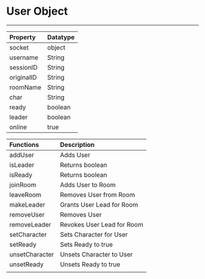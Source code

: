 # User Object

---

| Property   | Datatype |
| :--------- | :------- |
| socket     | object   |
| username   | String   |
| sessionID  | String   |
| originalID | String   |
| roomName   | String   |
| char       | String   |
| ready      | boolean  |
| leader     | boolean  |
| online     | true     |

| Functions      | Description                |
| :------------- | :------------------------- |
| addUser        | Adds User                  |
| isLeader       | Returns boolean            |
| isReady        | Returns boolean            |
| joinRoom       | Adds User to Room          |
| leaveRoom      | Removes User from Room     |
| makeLeader     | Grants User Lead for Room  |
| removeUser     | Removes User               |
| removeLeader   | Revokes User Lead for Room |
| setCharacter   | Sets Character for User    |
| setReady       | Sets Ready to true         |
| unsetCharacter | Unsets Character to User   |
| unsetReady     | Unsets Ready to true       |
|                |                            |
